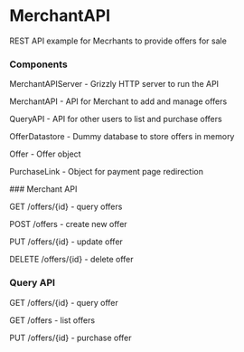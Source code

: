 # MerchantAPI

REST API example for Mecrhants to provide offers for sale


### Components

MerchantAPIServer - Grizzly HTTP server to run the API

MerchantAPI - API for Merchant to add and manage offers

QueryAPI - API for other users to list and purchase offers

OfferDatastore - Dummy database to store offers in memory

Offer - Offer object

PurchaseLink - Object for payment page redirection


### Merchant API

GET    /offers/{id}  -  query offers

POST   /offers       -  create new offer

PUT    /offers/{id}  -  update offer

DELETE /offers/{id}  -  delete offer


### Query API

GET    /offers/{id}  -  query offer

GET    /offers       -  list offers

PUT    /offers/{id}  -  purchase offer


